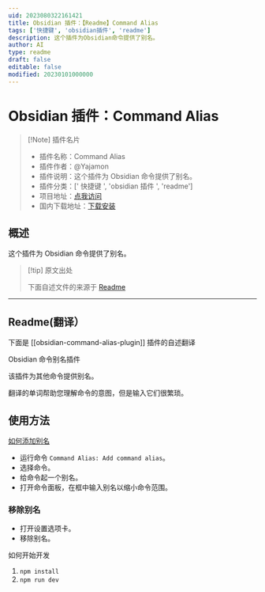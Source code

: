 ```yaml
---
uid: 2023080322161421
title: Obsidian 插件：【Readme】Command Alias
tags: ['快捷键', 'obsidian插件', 'readme']
description: 这个插件为Obsidian命令提供了别名。
author: AI
type: readme
draft: false
editable: false
modified: 20230101000000
---
```


# Obsidian 插件：Command Alias

> [!Note] 插件名片
> - 插件名称：Command Alias
> - 插件作者：@Yajamon
> - 插件说明：这个插件为 Obsidian 命令提供了别名。
> - 插件分类：[' 快捷键 ', 'obsidian 插件 ', 'readme']
> - 项目地址：[点我访问](https://github.com/yajamon/obsidian-command-alias-plugin)
> - 国内下载地址：[下载安装](https://pkmer.cn/products/plugin/pluginMarket/?obsidian-command-alias-plugin)

## 概述

这个插件为 Obsidian 命令提供了别名。

> [!tip] 原文出处
>
>下面自述文件的来源于 [Readme](https://ghproxy.net/https://raw.githubusercontent.com/yajamon/obsidian-command-alias-plugin/master/README.md)
>

---

## Readme(翻译）

下面是 [[obsidian-command-alias-plugin]] 插件的自述翻译

Obsidian 命令别名插件

该插件为其他命令提供别名。

翻译的单词帮助您理解命令的意图，但是输入它们很繁琐。

## 使用方法

[如何添加别名](https://user-images.githubusercontent.com/6084855/167056118-0b4120d1-fd97-4c82-bad1-83981409147d.mp4)

- 运行命令 `Command Alias: Add command alias`。
- 选择命令。
- 给命令起一个别名。
- 打开命令面板，在框中输入别名以缩小命令范围。

### 移除别名

- 打开设置选项卡。
- 移除别名。

如何开始开发

1. `npm install`
2. `npm run dev`



